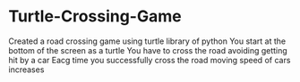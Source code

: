 # Turtle-Crossing-Game
Created a road crossing game using turtle library of python
You start at the bottom of the screen as a turtle
You have to cross the road avoiding getting hit by a car
Eacg time you successfully cross the road moving speed of cars increases
